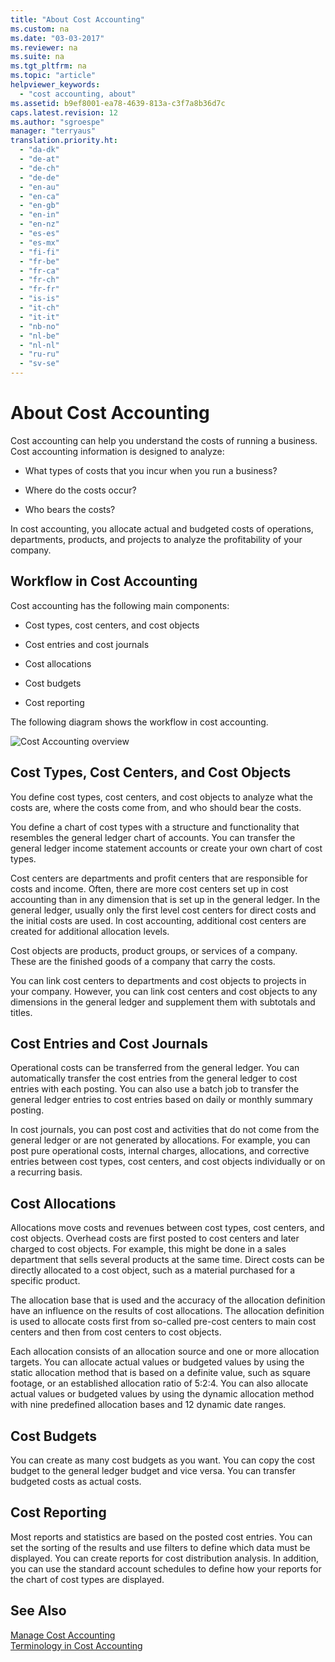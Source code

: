```yaml
---
title: "About Cost Accounting"
ms.custom: na
ms.date: "03-03-2017"
ms.reviewer: na
ms.suite: na
ms.tgt_pltfrm: na
ms.topic: "article"
helpviewer_keywords: 
  - "cost accounting, about"
ms.assetid: b9ef8001-ea78-4639-813a-c3f7a8b36d7c
caps.latest.revision: 12
ms.author: "sgroespe"
manager: "terryaus"
translation.priority.ht: 
  - "da-dk"
  - "de-at"
  - "de-ch"
  - "de-de"
  - "en-au"
  - "en-ca"
  - "en-gb"
  - "en-in"
  - "en-nz"
  - "es-es"
  - "es-mx"
  - "fi-fi"
  - "fr-be"
  - "fr-ca"
  - "fr-ch"
  - "fr-fr"
  - "is-is"
  - "it-ch"
  - "it-it"
  - "nb-no"
  - "nl-be"
  - "nl-nl"
  - "ru-ru"
  - "sv-se"
---
```

# About Cost Accounting
Cost accounting can help you understand the costs of running a business. Cost accounting information is designed to analyze:  
  
-   What types of costs that you incur when you run a business?  
  
-   Where do the costs occur?  
  
-   Who bears the costs?  
  
 In cost accounting, you allocate actual and budgeted costs of operations, departments, products, and projects to analyze the profitability of your company.  
  
## Workflow in Cost Accounting  
 Cost accounting has the following main components:  
  
-   Cost types, cost centers, and cost objects  
  
-   Cost entries and cost journals  
  
-   Cost allocations  
  
-   Cost budgets  
  
-   Cost reporting  
  
 The following diagram shows the workflow in cost accounting.  
  
 ![Cost Accounting overview](../Finance/media/costaccountingoverview.png "CostAccountingOverview")  
  
## Cost Types, Cost Centers, and Cost Objects  
 You define cost types, cost centers, and cost objects to analyze what the costs are, where the costs come from, and who should bear the costs.  
  
 You define a chart of cost types with a structure and functionality that resembles the general ledger chart of accounts. You can transfer the general ledger income statement accounts or create your own chart of cost types.  
  
 Cost centers are departments and profit centers that are responsible for costs and income. Often, there are more cost centers set up in cost accounting than in any dimension that is set up in the general ledger. In the general ledger, usually only the first level cost centers for direct costs and the initial costs are used. In cost accounting, additional cost centers are created for additional allocation levels.  
  
 Cost objects are products, product groups, or services of a company. These are the finished goods of a company that carry the costs.  
  
 You can link cost centers to departments and cost objects to projects in your company. However, you can link cost centers and cost objects to any dimensions in the general ledger and supplement them with subtotals and titles.  
  
## Cost Entries and Cost Journals  
 Operational costs can be transferred from the general ledger. You can automatically transfer the cost entries from the general ledger to cost entries with each posting. You can also use a batch job to transfer the general ledger entries to cost entries based on daily or monthly summary posting.  
  
 In cost journals, you can post cost and activities that do not come from the general ledger or are not generated by allocations. For example, you can post pure operational costs, internal charges, allocations, and corrective entries between cost types, cost centers, and cost objects individually or on a recurring basis.  
  
## Cost Allocations  
 Allocations move costs and revenues between cost types, cost centers, and cost objects. Overhead costs are first posted to cost centers and later charged to cost objects. For example, this might be done in a sales department that sells several products at the same time. Direct costs can be directly allocated to a cost object, such as a material purchased for a specific product.  
  
 The allocation base that is used and the accuracy of the allocation definition have an influence on the results of cost allocations. The allocation definition is used to allocate costs first from so\-called pre\-cost centers to main cost centers and then from cost centers to cost objects.  
  
 Each allocation consists of an allocation source and one or more allocation targets. You can allocate actual values or budgeted values by using the static allocation method that is based on a definite value, such as square footage, or an established allocation ratio of 5:2:4. You can also allocate actual values or budgeted values by using the dynamic allocation method with nine predefined allocation bases and 12 dynamic date ranges.  
  
## Cost Budgets  
 You can create as many cost budgets as you want. You can copy the cost budget to the general ledger budget and vice versa. You can transfer budgeted costs as actual costs.  
  
## Cost Reporting  
 Most reports and statistics are based on the posted cost entries. You can set the sorting of the results and use filters to define which data must be displayed. You can create reports for cost distribution analysis. In addition, you can use the standard account schedules to define how your reports for the chart of cost types are displayed.  
  
## See Also  
 [Manage Cost Accounting](../Finance/manage-cost-accounting.md)   
 [Terminology in Cost Accounting](../Finance/terminology-in-cost-accounting.md)